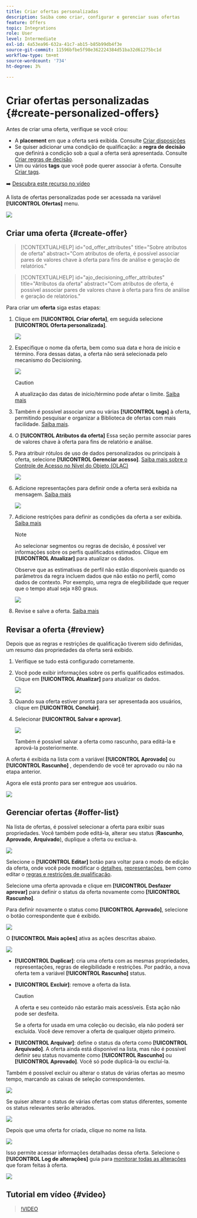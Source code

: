 ```yaml
---
title: Criar ofertas personalizadas
description: Saiba como criar, configurar e gerenciar suas ofertas
feature: Offers
topic: Integrations
role: User
level: Intermediate
exl-id: 4a53ea96-632a-41c7-ab15-b85b99db4f3e
source-git-commit: 11596bfbe5f98e362224384d51ba32d61275bc1d
workflow-type: tm+mt
source-wordcount: '734'
ht-degree: 3%

---
```


# Criar ofertas personalizadas {#create-personalized-offers}

Antes de criar uma oferta, verifique se você criou:

* A **placement** em que a oferta será exibida. Consulte [Criar disposições](../offer-library/creating-placements.md)
* Se quiser adicionar uma condição de qualificação: a **regra de decisão** que definirá a condição sob a qual a oferta será apresentada. Consulte [Criar regras de decisão](../offer-library/creating-decision-rules.md).
* Um ou vários **tags** que você pode querer associar à oferta. Consulte [Criar tags](../offer-library/creating-tags.md).

➡️ [Descubra este recurso no vídeo](#video)

A lista de ofertas personalizadas pode ser acessada na variável **[!UICONTROL Ofertas]** menu.

![](../assets/offers_list.png)

## Criar uma oferta {#create-offer}

>[!CONTEXTUALHELP]
>id="od_offer_attributes"
>title="Sobre atributos de oferta"
>abstract="Com atributos de oferta, é possível associar pares de valores chave à oferta para fins de análise e geração de relatórios."

>[!CONTEXTUALHELP]
>id="ajo_decisioning_offer_attributes"
>title="Atributos da oferta"
>abstract="Com atributos de oferta, é possível associar pares de valores chave à oferta para fins de análise e geração de relatórios."

Para criar um **oferta** siga estas etapas:

1. Clique em **[!UICONTROL Criar oferta]**, em seguida selecione **[!UICONTROL Oferta personalizada]**.

   ![](../assets/create_offer.png)

1. Especifique o nome da oferta, bem como sua data e hora de início e término. Fora dessas datas, a oferta não será selecionada pelo mecanismo do Decisioning.

   ![](../assets/offer_details.png)

   >[!CAUTION]
   >
   >A atualização das datas de início/término pode afetar o limite. [Saiba mais](add-constraints.md#capping-change-date)

1. Também é possível associar uma ou várias **[!UICONTROL tags]** à oferta, permitindo pesquisar e organizar a Biblioteca de ofertas com mais facilidade. [Saiba mais](creating-tags.md).

1. O **[!UICONTROL Atributos da oferta]** Essa seção permite associar pares de valores chave à oferta para fins de relatório e análise.

1. Para atribuir rótulos de uso de dados personalizados ou principais à oferta, selecione **[!UICONTROL Gerenciar acesso]**. [Saiba mais sobre o Controle de Acesso no Nível do Objeto (OLAC)](../../administration/object-based-access.md)

   ![](../assets/offer_manage-access.png)

1. Adicione representações para definir onde a oferta será exibida na mensagem. [Saiba mais](add-representations.md)

   ![](../assets/channel-placement.png)

1. Adicione restrições para definir as condições da oferta a ser exibida. [Saiba mais](add-constraints.md)

   >[!NOTE]
   >
   >Ao selecionar segmentos ou regras de decisão, é possível ver informações sobre os perfis qualificados estimados. Clique em **[!UICONTROL Atualizar]** para atualizar os dados.
   >
   >Observe que as estimativas de perfil não estão disponíveis quando os parâmetros da regra incluem dados que não estão no perfil, como dados de contexto. Por exemplo, uma regra de elegibilidade que requer que o tempo atual seja ≥80 graus.

   ![](../assets/offer-constraints-example.png)

1. Revise e salve a oferta. [Saiba mais](#review)

## Revisar a oferta {#review}

Depois que as regras e restrições de qualificação tiverem sido definidas, um resumo das propriedades da oferta será exibido.

1. Verifique se tudo está configurado corretamente.

1. Você pode exibir informações sobre os perfis qualificados estimados. Clique em **[!UICONTROL Atualizar]** para atualizar os dados.

   ![](../assets/offer-summary-estimate.png)

1. Quando sua oferta estiver pronta para ser apresentada aos usuários, clique em **[!UICONTROL Concluir]**.

1. Selecionar **[!UICONTROL Salvar e aprovar]**.

   ![](../assets/offer_review.png)

   Também é possível salvar a oferta como rascunho, para editá-la e aprová-la posteriormente.

A oferta é exibida na lista com a variável **[!UICONTROL Aprovado]** ou **[!UICONTROL Rascunho]** , dependendo de você ter aprovado ou não na etapa anterior.

Agora ele está pronto para ser entregue aos usuários.

![](../assets/offer_created.png)

## Gerenciar ofertas {#offer-list}

Na lista de ofertas, é possível selecionar a oferta para exibir suas propriedades. Você também pode editá-la, alterar seu status (**Rascunho**, **Aprovado**, **Arquivado**), duplique a oferta ou exclua-a.

![](../assets/offer_created.png)

Selecione o **[!UICONTROL Editar]** botão para voltar para o modo de edição da oferta, onde você pode modificar o [detalhes](#create-offer), [representações](#representations), bem como editar o [regras e restrições de qualificação](#eligibility).

Selecione uma oferta aprovada e clique em **[!UICONTROL Desfazer aprovar]** para definir o status da oferta novamente como **[!UICONTROL Rascunho]**.

Para definir novamente o status como **[!UICONTROL Aprovado]**, selecione o botão correspondente que é exibido.

![](../assets/offer_approve.png)

O **[!UICONTROL Mais ações]** ativa as ações descritas abaixo.

![](../assets/offer_more-actions.png)

* **[!UICONTROL Duplicar]**: cria uma oferta com as mesmas propriedades, representações, regras de elegibilidade e restrições. Por padrão, a nova oferta tem a variável **[!UICONTROL Rascunho]** status.
* **[!UICONTROL Excluir]**: remove a oferta da lista.

   >[!CAUTION]
   >
   >A oferta e seu conteúdo não estarão mais acessíveis. Esta ação não pode ser desfeita.
   >
   >Se a oferta for usada em uma coleção ou decisão, ela não poderá ser excluída. Você deve remover a oferta de qualquer objeto primeiro.

* **[!UICONTROL Arquivar]**: define o status da oferta como **[!UICONTROL Arquivado]**. A oferta ainda está disponível na lista, mas não é possível definir seu status novamente como **[!UICONTROL Rascunho]** ou **[!UICONTROL Aprovado]**. Você só pode duplicá-la ou excluí-la.

Também é possível excluir ou alterar o status de várias ofertas ao mesmo tempo, marcando as caixas de seleção correspondentes.

![](../assets/offer_multiple-selection.png)

Se quiser alterar o status de várias ofertas com status diferentes, somente os status relevantes serão alterados.

![](../assets/offer_change-status.png)

Depois que uma oferta for criada, clique no nome na lista.

![](../assets/offer_click-name.png)

Isso permite acessar informações detalhadas dessa oferta. Selecione o **[!UICONTROL Log de alterações]** guia para [monitorar todas as alterações](../get-started/user-interface.md#monitoring-changes) que foram feitas à oferta.

![](../assets/offer_information.png)

## Tutorial em vídeo {#video}

>[!VIDEO](https://video.tv.adobe.com/v/329375?quality=12)
